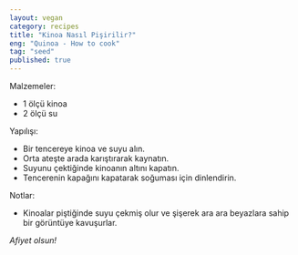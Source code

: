 ```yaml
---
layout: vegan  
category: recipes  
title: "Kinoa Nasıl Pişirilir?"  
eng: "Quinoa - How to cook"
tag: "seed"
published: true
---
```


Malzemeler:
- 1 ölçü kinoa
- 2 ölçü su

Yapılışı:
- Bir tencereye kinoa ve suyu alın.
- Orta ateşte arada karıştırarak kaynatın.
- Suyunu çektiğinde kinoanın altını kapatın.
- Tencerenin kapağını kapatarak soğuması için dinlendirin.

Notlar:
- Kinoalar piştiğinde suyu çekmiş olur ve şişerek ara ara beyazlara sahip bir görüntüye kavuşurlar.

<i>Afiyet olsun!</i>
